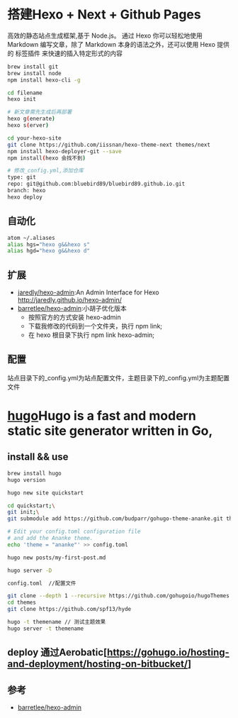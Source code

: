 # 搭建Hexo + Next + Github Pages

高效的静态站点生成框架,基于 Node.js。 通过 Hexo 你可以轻松地使用 Markdown 编写文章，除了 Markdown 本身的语法之外，还可以使用 Hexo 提供的 标签插件 来快速的插入特定形式的内容

```sh
brew install git
brew install node
npm install hexo-cli -g 

cd filename
hexo init

# 新文章需先生成后再部署
hexo g(enerate)
hexo s(erver)

cd your-hexo-site
git clone https://github.com/iissnan/hexo-theme-next themes/next
npm install hexo-deployer-git --save
npm install(hexo 会找不到)

# 修改_config.yml,添加仓库
type: git
repo: git@github.com:bluebird89/bluebird89.github.io.git
branch: hexo
hexo deploy
```

## 自动化

```sh
atom ~/.aliases
alias hgs="hexo g&&hexo s"
alias hgd="hexo g&&hexo d"
```

## 扩展

* [jaredly/hexo-admin](https://github.com/jaredly/hexo-admin):An Admin Interface for Hexo http://jaredly.github.io/hexo-admin/
* [barretlee/hexo-admin](https://github.com/barretlee/hexo-admin):小胡子优化版本
    - 按照官方的方式安装 hexo-admin
    - 下载我修改的代码到一个文件夹，执行 npm link;
    - 在 hexo 根目录下执行 npm link hexo-admin;


## 配置

站点目录下的_config.yml为站点配置文件，主题目录下的_config.yml为主题配置文件

# [hugo](https://gohugo.io)Hugo is a fast and modern static site generator written in Go,

## install && use

```sh
brew install hugo
hugo version

hugo new site quickstart

cd quickstart;\
git init;\
git submodule add https://github.com/budparr/gohugo-theme-ananke.git themes/ananke;\

# Edit your config.toml configuration file
# and add the Ananke theme.
echo 'theme = "ananke"' >> config.toml

hugo new posts/my-first-post.md

hugo server -D

config.toml  //配置文件

git clone --depth 1 --recursive https://github.com/gohugoio/hugoThemes.git themes // 获取所有主题，避免这样操作，没意义
cd themes
git clone https://github.com/spf13/hyde

hugo -t themename // 测试主题效果
hugo server -t themename
```

## deploy 通过Aerobatic[<https://gohugo.io/hosting-and-deployment/hosting-on-bitbucket/>]

## 参考

* [barretlee/hexo-admin](https://github.com/barretlee/hexo-admin)
